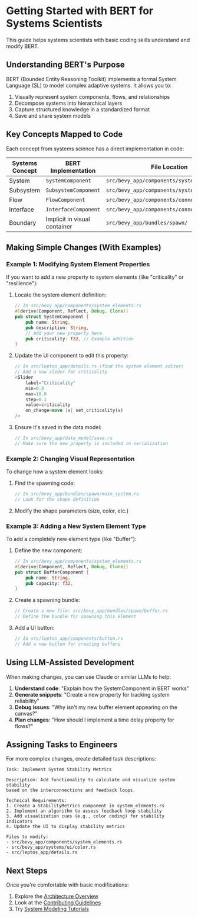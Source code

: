 # Getting Started with BERT for Systems Scientists

This guide helps systems scientists with basic coding skills understand and modify BERT.

## Understanding BERT's Purpose

BERT (Bounded Entity Reasoning Toolkit) implements a formal System Language (SL) to model complex adaptive systems. It allows you to:

1. Visually represent system components, flows, and relationships
2. Decompose systems into hierarchical layers
3. Capture structured knowledge in a standardized format
4. Save and share system models

## Key Concepts Mapped to Code

Each concept from systems science has a direct implementation in code:

| Systems Concept | BERT Implementation | File Location |
|-----------------|---------------------|--------------|
| System | `SystemComponent` | `src/bevy_app/components/system_elements.rs` |
| Subsystem | `SubsystemComponent` | `src/bevy_app/components/system_elements.rs` |
| Flow | `FlowComponent` | `src/bevy_app/components/connections.rs` |
| Interface | `InterfaceComponent` | `src/bevy_app/components/connections.rs` |
| Boundary | Implicit in visual container | `src/bevy_app/bundles/spawn/` |

## Making Simple Changes (With Examples)

### Example 1: Modifying System Element Properties

If you want to add a new property to system elements (like "criticality" or "resilience"):

1. Locate the system element definition:
   ```rust
   // In src/bevy_app/components/system_elements.rs
   #[derive(Component, Reflect, Debug, Clone)]
   pub struct SystemComponent {
       pub name: String,
       pub description: String,
       // Add your new property here
       pub criticality: f32, // Example addition
   }
   ```

2. Update the UI component to edit this property:
   ```rust
   // In src/leptos_app/details.rs (find the system element editor)
   // Add a new slider for criticality
   <Slider
       label="Criticality"
       min=0.0
       max=10.0
       step=0.1
       value=criticality
       on_change=move |v| set_criticality(v)
   />
   ```

3. Ensure it's saved in the data model:
   ```rust
   // In src/bevy_app/data_model/save.rs
   // Make sure the new property is included in serialization
   ```

### Example 2: Changing Visual Representation

To change how a system element looks:

1. Find the spawning code:
   ```rust
   // In src/bevy_app/bundles/spawn/main_system.rs
   // Look for the shape definition
   ```

2. Modify the shape parameters (size, color, etc.)

### Example 3: Adding a New System Element Type

To add a completely new element type (like "Buffer"):

1. Define the new component:
   ```rust
   // In src/bevy_app/components/system_elements.rs
   #[derive(Component, Reflect, Debug, Clone)]
   pub struct BufferComponent {
       pub name: String,
       pub capacity: f32,
   }
   ```

2. Create a spawning bundle:
   ```rust
   // Create a new file: src/bevy_app/bundles/spawn/buffer.rs
   // Define the bundle for spawning this element
   ```

3. Add a UI button:
   ```rust
   // In src/leptos_app/components/button.rs
   // Add a new button for creating buffers
   ```

## Using LLM-Assisted Development

When making changes, you can use Claude or similar LLMs to help:

1. **Understand code**: "Explain how the SystemComponent in BERT works"
2. **Generate snippets**: "Create a new property for tracking system reliability"
3. **Debug issues**: "Why isn't my new buffer element appearing on the canvas?"
4. **Plan changes**: "How should I implement a time delay property for flows?"

## Assigning Tasks to Engineers

For more complex changes, create detailed task descriptions:

```
Task: Implement System Stability Metrics

Description: Add functionality to calculate and visualize system stability 
based on the interconnections and feedback loops.

Technical Requirements:
1. Create a StabilityMetrics component in system_elements.rs
2. Implement an algorithm to assess feedback loop stability
3. Add visualization cues (e.g., color coding) for stability indicators
4. Update the UI to display stability metrics

Files to modify:
- src/bevy_app/components/system_elements.rs
- src/bevy_app/systems/ui/color.rs
- src/leptos_app/details.rs
```

## Next Steps

Once you're comfortable with basic modifications:

1. Explore the [Architecture Overview](../architecture/overview.md)
2. Look at the [Contributing Guidelines](../contributing/guidelines.md)
3. Try [System Modeling Tutorials](../tutorials/basic-system-modeling.md)